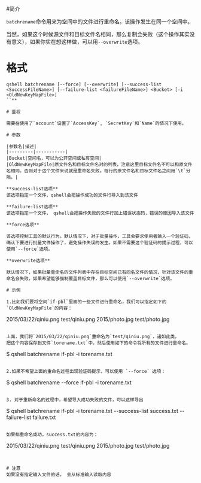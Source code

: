 #简介

`batchrename`命令用来为空间中的文件进行重命名。该操作发生在同一个空间中。

当然，如果这个时候源文件和目标文件名相同，那么复制会失败（这个操作其实没有意义），如果你实在想这样做，可以用`--overwrite`选项。


# 格式

```
qshell batchrename [--force] [--overwrite] [--success-list <SuccessFileName>] [--failure-list <failureFileName>] <Bucket> [-i <OldNewKeyMapFile>]
``**

# 鉴权

需要在使用了`account`设置了`AccessKey`, `SecretKey`和`Name`的情况下使用。

# 参数

|参数名|描述|
|---------|-----------|
|Bucket|空间名，可以为公开空间或私有空间|
|OldNewKeyMapFile|原文件名和目标文件名对的列表，注意这里目标文件名不可以和原文件名相同，否则对于这个文件来说就是重命名失败。每行的原文件名和目标文件名之间用`\t`分隔。|

**success-list选项**
该选项指定一个文件，qshell会把操作成功的文件行导入到该文件

**failure-list选项**
该选项指定一个文件， qshell会把操作失败的文件行加上错误状态码，错误的原因导入该文件

**force选项**

该选项控制工具的默认行为。默认情况下，对于批量操作，工具会要求使用者输入一个验证码，确认下要进行批量文件操作了，避免操作失误的发生。如果不需要这个验证码的提示过程，可以使用`--force`选项。

**overwrite选项**

默认情况下，如果批量重命名的文件列表中存在目标空间已有同名文件的情况，针对该文件的重命名会失败，如果希望能够强制覆盖目标文件，那么可以使用`--overwrite`选项。

# 示例

1.比如我们要将空间`if-pbl`里面的一些文件进行重命名，我们可以指定如下的`OldNewKeyMapFile`的内容：

```
2015/03/22/qiniu.png	test/qiniu.png
2015/photo.jpg	test/photo.jpg
```

上面，我们将`2015/03/22/qiniu.png`重命名为`test/qiniu.png`，诸如此类。
把这个内容保存到文件`torename.txt`中，然后使用如下的命令将所有的文件进行重命名。

```
$ qshell batchrename if-pbl -i torename.txt
```

2.如果不希望上面的重命名过程出现验证码提示，可以使用 `--force` 选项：

```
$ qshell batchrename --force if-pbl -i torename.txt
```

3. 对于重新命名的过程中，希望导入成功失败的文件，可以这样导出 

```
$ qshell batchrename if-pbl -i torename.txt --success-list success.txt --failure-list failure.txt
```

如果都重命名成功，success.txt的内容为：

```
2015/03/22/qiniu.png	test/qiniu.png
2015/photo.jpg	test/photo.jpg
```


# 注意 
如果没有指定输入文件的话， 会从标准输入读取内容
